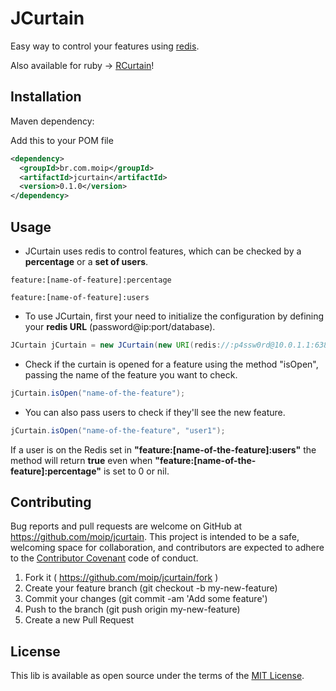 # JCurtain

Easy way to control your features using [redis](http://redis.io/).

Also available for ruby -> [RCurtain](https://github.com/moip/rcurtain)!

## Installation

Maven dependency:

Add this to your POM file

```XML
<dependency>
  <groupId>br.com.moip</groupId>
  <artifactId>jcurtain</artifactId>
  <version>0.1.0</version>
</dependency>
```

## Usage

* JCurtain uses redis to control features, which can be checked by a **percentage** or a **set of users**.
```
feature:[name-of-feature]:percentage
```
```
feature:[name-of-feature]:users
```

* To use JCurtain, first your need to initialize the configuration by defining your **redis URL** (password@ip:port/database).
```java
JCurtain jCurtain = new JCurtain(new URI(redis://:p4ssw0rd@10.0.1.1:6380/15)); 
```

* Check if the curtain is opened for a feature using the method "isOpen", passing the name of the feature you want to check.
```java
jCurtain.isOpen("name-of-the-feature");
```

* You can also pass users to check if they'll see the new feature.
```java
jCurtain.isOpen("name-of-the-feature", "user1");
```

If a user is on the Redis set in **"feature:[name-of-the-feature]:users"** the method will return **true** even when **"feature:[name-of-the-feature]:percentage"** is set to 0 or nil.

## Contributing

Bug reports and pull requests are welcome on GitHub at https://github.com/moip/jcurtain. This project is intended to be a safe, welcoming space for collaboration, and contributors are expected to adhere to the [Contributor Covenant](http://contributor-covenant.org) code of conduct.

1. Fork it ( https://github.com/moip/jcurtain/fork )
2. Create your feature branch (git checkout -b my-new-feature)
3. Commit your changes (git commit -am 'Add some feature')
4. Push to the branch (git push origin my-new-feature)
5. Create a new Pull Request

## License

This lib is available as open source under the terms of the [MIT License](http://opensource.org/licenses/MIT).
